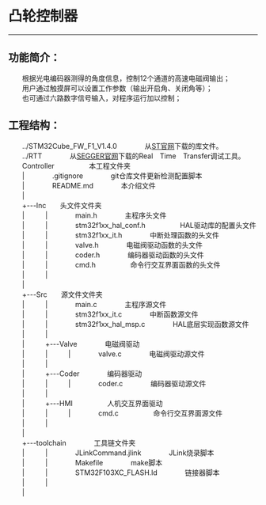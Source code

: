 # 凸轮控制器
---
  
## 功能简介：  
　　根据光电编码器测得的角度信息，控制12个通道的高速电磁阀输出；  
　　用户通过触摸屏可以设置工作参数（输出开启角、关闭角等）；  
　　也可通过六路数字信号输入，对程序运行加以控制；  
  
## 工程结构：  
　　../STM32Cube\_FW\_F1\_V1.4.0　　　　从[ST官网](http://www.st.com/content/st_com/en/products/embedded-software/mcus-embedded-software/stm32-embedded-software/stm32cube-embedded-software/stm32cubef1.html)下载的库文件。  
　　../RTT　　　　从[SEGGER官网](https://www.segger.com/jlink-rtt.html)下载的Real　Time　Transfer调试工具。  
　　Controller　　　　　本工程文件夹  
　　|　　　　.gitignore　　　　git仓库文件更新检测配置脚本  
　　|　　　　README.md　　　　本介绍文件  
　　|  
　　+---Inc　　头文件文件夹  
　　|　　　|　　　　main.h　　　　主程序头文件  
　　|　　　|　　　　stm32f1xx\_hal\_conf.h　　　　　HAL驱动库的配置头文件  
　　|　　　|　　　　stm32f1xx\_it.h　　　　中断处理函数的头文件  
　　|　　　|　　　　valve.h　　　　电磁阀驱动函数的头文件  
　　|　　　|　　　　coder.h　　　　编码器驱动函数的头文件  
　　|　　　|　　　　cmd.h　　　　　命令行交互界面函数的头文件  
　　|　　　|  
　　|  
　　+---Src　　源文件文件夹  
　　|　　　|　　　　main.c　　　　主程序源文件  
　　|　　　|　　　　stm32f1xx\_it.c　　　　中断函数源文件  
　　|　　　|　　　　stm32f1xx\_hal\_msp.c　　　　HAL底层实现函数源文件  
　　|　　　|  
　　|　　　+---Valve　　　　电磁阀驱动  
　　|　　　|　　　|　　　　valve.c　　　　电磁阀驱动源文件  
　　|　　　|　　　  
　　|　　　+---Coder　　　　编码器驱动  
　　|　　　|　　　|　　　　coder.c　　　　编码器驱动源文件  
　　|　　　|　　　  
　　|　　　+---HMI　　　　　人机交互界面驱动  
　　|　　　|　　　|　　　　cmd.c　　　　　命令行交互界面源文件  
　　|　　　|　　　  
　　|  
　　+---toolchain　　　　工具链文件夹  
　　|　　　|　　　　JLinkCommand.jlink　　　　JLink烧录脚本  
　　|　　　|　　　　Makefile　　　　make脚本  
　　|　　　|　　　　STM32F103XC\_FLASH.ld　　　　链接器脚本  
　　|　　　|　　　  
　　|　

